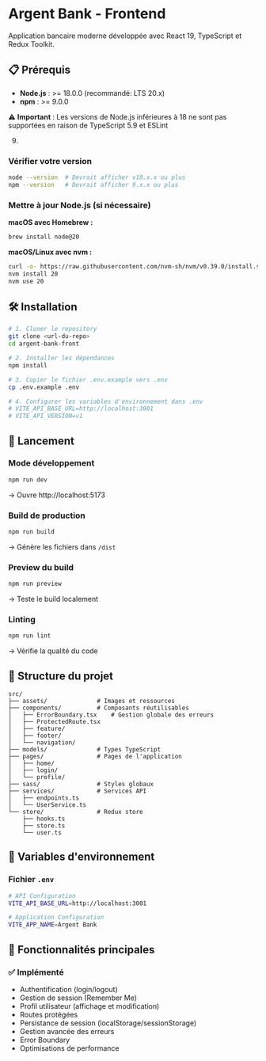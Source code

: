 # Argent Bank - Frontend

Application bancaire moderne développée avec React 19, TypeScript et Redux Toolkit.

## 📋 Prérequis

- **Node.js** : >= 18.0.0 (recommandé: LTS 20.x)
- **npm** : >= 9.0.0

⚠️ **Important** : Les versions de Node.js inférieures à 18 ne sont pas supportées en raison de TypeScript 5.9 et ESLint

9.

### Vérifier votre version

```bash
node --version  # Devrait afficher v18.x.x ou plus
npm --version   # Devrait afficher 9.x.x ou plus
```

### Mettre à jour Node.js (si nécessaire)

**macOS avec Homebrew :**

```bash
brew install node@20
```

**macOS/Linux avec nvm :**

```bash
curl -o- https://raw.githubusercontent.com/nvm-sh/nvm/v0.39.0/install.sh | bash
nvm install 20
nvm use 20
```

## 🛠️ Installation

```bash
# 1. Cloner le repository
git clone <url-du-repo>
cd argent-bank-front

# 2. Installer les dépendances
npm install

# 3. Copier le fichier .env.example vers .env
cp .env.example .env

# 4. Configurer les variables d'environnement dans .env
# VITE_API_BASE_URL=http://localhost:3001
# VITE_API_VERSION=v1
```

## 🚀 Lancement

### Mode développement

```bash
npm run dev
```

→ Ouvre http://localhost:5173

### Build de production

```bash
npm run build
```

→ Génère les fichiers dans `/dist`

### Preview du build

```bash
npm run preview
```

→ Teste le build localement

### Linting

```bash
npm run lint
```

→ Vérifie la qualité du code

## 📁 Structure du projet

```
src/
├── assets/              # Images et ressources
├── components/          # Composants réutilisables
│   ├── ErrorBoundary.tsx    # Gestion globale des erreurs
│   ├── ProtectedRoute.tsx
│   ├── feature/
│   ├── footer/
│   └── navigation/
├── models/              # Types TypeScript
├── pages/               # Pages de l'application
│   ├── home/            
│   ├── login/           
│   └── profile/         
├── sass/                # Styles globaux
├── services/            # Services API
│   ├── endpoints.ts     
│   └── UserService.ts   
└── store/               # Redux store
    ├── hooks.ts
    ├── store.ts
    └── user.ts
```

## 🔐 Variables d'environnement

### Fichier `.env`

```bash
# API Configuration
VITE_API_BASE_URL=http://localhost:3001

# Application Configuration
VITE_APP_NAME=Argent Bank

```

## 🔧 Fonctionnalités principales

### ✅ Implémenté

- Authentification (login/logout)
- Gestion de session (Remember Me)
- Profil utilisateur (affichage et modification)
- Routes protégées
- Persistance de session (localStorage/sessionStorage)
- Gestion avancée des erreurs
- Error Boundary
- Optimisations de performance
